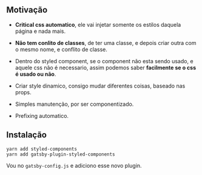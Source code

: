 ## Motivação

- <b>Critical css automatico</b>, ele vai injetar somente os estilos daquela página e nada mais.

- <b>Não tem conlito de classes</b>, de ter uma classe, e depois criar outra com o mesmo nome, e conflito de classe.

- Dentro do styled component, se o component não esta sendo usado, e aquele css não é necessario, assim podemos saber <b>facilmente se o css é usado ou não</b>. 

- Criar style dinamico, consigo mudar diferentes coisas, baseado nas props.

- Simples manutenção, por ser componentizado.

- Prefixing automatico.

## Instalação

```
yarn add styled-components
yarn add gatsby-plugin-styled-components
```

Vou no `gatsby-config.js` e adiciono esse novo plugin.